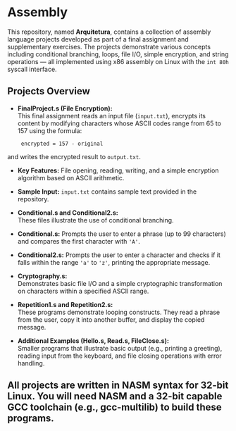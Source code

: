 # Assembly

This repository, named **Arquitetura**, contains a collection of assembly language projects developed as part of a final assignment and supplementary exercises. The projects demonstrate various concepts including conditional branching, loops, file I/O, simple encryption, and string operations — all implemented using x86 assembly on Linux with the `int 80h` syscall interface.

## Projects Overview

- **FinalProject.s (File Encryption):**  
  This final assignment reads an input file (`input.txt`), encrypts its content by modifying characters whose ASCII codes range from 65 to 157 using the formula:
   ```
    encrypted = 157 - original
    ```
and writes the encrypted result to `output.txt`.  
- **Key Features:** File opening, reading, writing, and a simple encryption algorithm based on ASCII arithmetic.
- **Sample Input:** `input.txt` contains sample text provided in the repository.

- **Conditional.s and Conditional2.s:**  
These files illustrate the use of conditional branching.
- **Conditional.s:** Prompts the user to enter a phrase (up to 99 characters) and compares the first character with `'A'`.
- **Conditional2.s:** Prompts the user to enter a character and checks if it falls within the range `'a'` to `'z'`, printing the appropriate message.

- **Cryptography.s:**  
Demonstrates basic file I/O and a simple cryptographic transformation on characters within a specified ASCII range.

- **Repetition1.s and Repetition2.s:**  
These programs demonstrate looping constructs. They read a phrase from the user, copy it into another buffer, and display the copied message.

- **Additional Examples (Hello.s, Read.s, FileClose.s):**  
Smaller programs that illustrate basic output (e.g., printing a greeting), reading input from the keyboard, and file closing operations with error handling.

##  All projects are written in NASM syntax for 32-bit Linux. You will need NASM and a 32-bit capable GCC toolchain (e.g., gcc-multilib) to build these programs.
